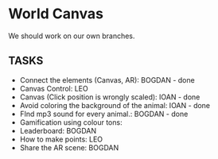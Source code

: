 # World Canvas

We should work on our own branches.

## TASKS

- Connect the elements (Canvas, AR): BOGDAN - done
- Canvas Control: LEO
- Canvas (Click position is wrongly scaled): IOAN - done
- Avoid coloring the background of the animal: IOAN - done
- FInd mp3 sound for every animal.: BOGDAN  - done
- Gamification using colour tons:
 - Leaderboard: BOGDAN
 - How to make points: LEO
- Share the AR scene: BOGDAN
